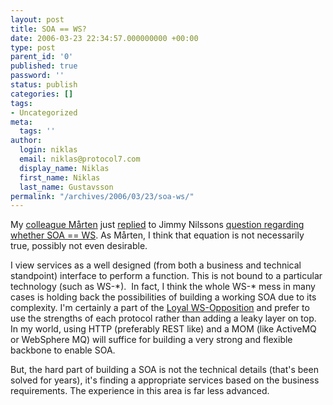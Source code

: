 ```yaml
---
layout: post
title: SOA == WS?
date: 2006-03-23 22:34:57.000000000 +00:00
type: post
parent_id: '0'
published: true
password: ''
status: publish
categories: []
tags:
- Uncategorized
meta:
  tags: ''
author:
  login: niklas
  email: niklas@protocol7.com
  display_name: Niklas
  first_name: Niklas
  last_name: Gustavsson
permalink: "/archives/2006/03/23/soa-ws/"
---
```

My [colleague Mårten](http://marten.gustafson.pp.se/blog) just [replied](http://marten.gustafson.pp.se/blog/2006/03/23/soadoesnotnecessarilyequalsws/) to Jimmy Nilssons [question regarding whether SOA == WS](http://www.jnsk.se/weblog/posts/SOA-Qs.htm). As Mårten, I think that equation is not necessarily true, possibly not even desirable.

I view services as a well designed (from both a business and technical standpoint) interface to perform a function. This is not bound to a particular technology (such as WS-\*).&nbsp; In fact, I think the whole WS-\* mess in many cases is holding back the possibilities of building a working SOA due to its complexity. I'm certainly a part of the [Loyal WS-Opposition](http://www.tbray.org/ongoing/When/200x/2004/09/18/WS-Oppo) and prefer to use the strengths of each protocol rather than adding a leaky layer on top. In my world, using HTTP (preferably REST like) and a MOM (like ActiveMQ or WebSphere MQ) will suffice for building a very strong and flexible backbone to enable SOA.

But, the hard part of building a SOA is not the technical details (that's been solved for years), it's finding a appropriate services based on the business requirements. The experience in this area is far less advanced.

